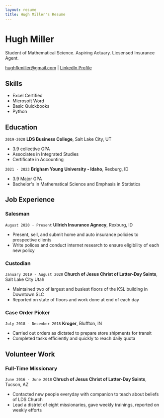 ```yaml
---
layout: resume
title: Hugh Miller's Resume
---
```

# Hugh Miller
Student of Mathematical Science. Aspiring Actuary. Licsensed Insurance Agent.

<div id="webaddress">
<a href="hughfkmiller@gmail.com">hughfkmiller@gmail.com</a>
| <a href="https://www.linkedin.com/in/hugh-f-miller/">LinkedIn Profile</a>
</div>

<!-- https://www.monique.tech/the-art-of-markdown -->


## Skills

- Excel Certified
- Microsoft Word  
- Basic Quickbooks
- Python 

## Education

`2019-2020`
__LDS Business College__, Salt Lake City, UT

- 3.9 collective GPA
- Associates in Integrated Studies
- Certificate in Accounting

`2021 - 2023`
__Brigham Young University - Idaho__, Rexburg, ID

- 3.9 Major GPA
- Bachelor's in Mathematical Science and Emphasis in Statistics


## Job Experience

### Salesman

`August 2020 - Present`
__Ullrich Insurance Agnecy__, Rexburg, ID

- Present, sell, and submit home and auto insurance policies to prospective clients
- Write polices and conduct internet research to ensure eligibility of each new policy

### Custodian

`January 2019 - August 2020`
__Church of Jesus Christ of Latter-Day Saints__, Salt Lake City Utah

- Maintained two of largest and busiest floors of the KSL building in Downtown SLC
- Reported on state of floors and work done at end of each day

### Case Order Picker

`July 2018 - December 2018`
__Kroger__, Bluffton, IN

- Carried out orders as dictated to prepare store shipments for transit
- Completed tasks efficiently and quickly to reach daily quota


## Volunteer Work

### Full-Time Missionary

`June 2016 - June 2018`
__Chruch of Jesus Christ of Latter-Day Saints__, Tucson, AZ

- Contacted new people everyday with companion to teach about beliefs of LDS Church
- Lead a district of eight missionaries, gave weekly trainings, reported on weekly efforts





<!-- ### Footer
Last updated: May 2013 -->


